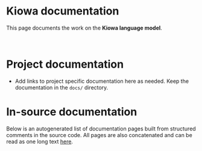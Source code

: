 # Kiowa documentation

This page documents the work on the **Kiowa language model**. 

<a href="https://giellalt.github.io/MaturityClassification.html"><img src="https://img.shields.io/badge/Maturity-Experiment-black.svg" height="15"/></a>
<a href="https://www.gnu.org/licenses/gpl-3.0"><img src="https://img.shields.io/badge/Lic-GPLv3-blue.svg" height="15"/></a>
<a href="https://github.com/giellalt/lang-kio/issues"><img src="https://img.shields.io/github/issues/giellalt/lang-kio" height="15"/></a>
<a href="https://github.com/giellalt/lang-kio/actions"><img src="https://github.com/giellalt/lang-kio/workflows/Speller%20CI+CD/badge.svg" height="15"/></a>

# Project documentation

* Add links to project specific documentation here as needed. Keep the documentation in the `docs/` directory.

# In-source documentation

Below is an autogenerated list of documentation pages built from structured comments in the source code. All pages are also concatenated and can be read as one long text [here](kio.md).
